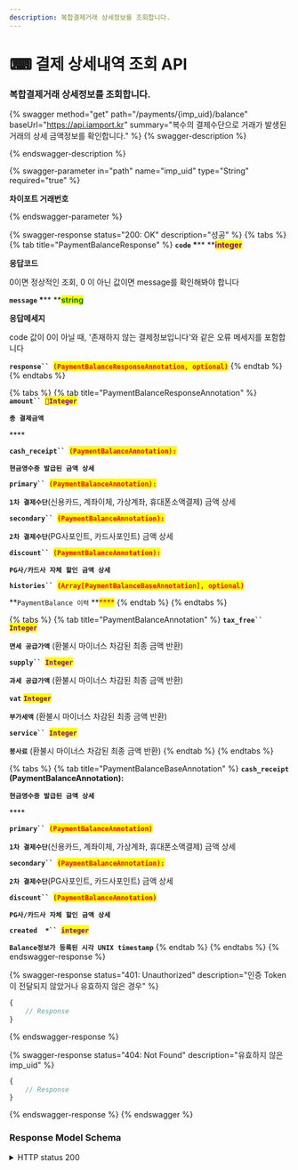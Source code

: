 ```yaml
---
description: 복합결제거래 상세정보를 조회합니다.
---
```


# ⌨ 결제 상세내역 조회 API

### 복합결제거래 상세정보를 조회합니다.

{% swagger method="get" path="/payments/{imp_uid}/balance" baseUrl="https://api.iamport.kr" summary="복수의 결제수단으로 거래가 발생된 거래의 상세 금액정보를 확인합니다." %}
{% swagger-description %}

{% endswagger-description %}

{% swagger-parameter in="path" name="imp_uid" type="String" required="true" %}
<mark style="color:red;">

**차이포트 거래번호**

</mark>
{% endswagger-parameter %}

{% swagger-response status="200: OK" description="성공" %}
{% tabs %}
{% tab title="PaymentBalanceResponse" %}
**`code`  **<mark style="color:red;">**\***</mark>** **<mark style="color:purple;">**integer**</mark>

**응답코드**

0이면 정상적인 조회, 0 이 아닌 값이면 message를 확인해봐야 합니다



**`message`  **<mark style="color:red;">**\***</mark>** **<mark style="color:green;">**string**</mark>

**응답메세지**

code 값이 0이 아닐 때, '존재하지 않는 결제정보입니다'와 같은 오류 메세지를 포함합니다



&#x20;**`response`` `**<mark style="color:red;">**`(PaymentBalanceResponseAnnotation, optional)`**</mark>
{% endtab %}
{% endtabs %}

{% tabs %}
{% tab title="PaymentBalanceResponseAnnotation" %}
**`amount`` `**<mark style="color:purple;">**`Integer`**</mark>

**`총 결제금액`**

&#x20;****&#x20;

**`cash_receipt`` `**<mark style="color:red;">**`(PaymentBalanceAnnotation):`**</mark>&#x20;

**`현금영수증 발급된 금액 상세`**



**`primary`` `**<mark style="color:red;">**`(PaymentBalanceAnnotation):`**</mark>&#x20;

**`1차 결제수단`**(신용카드, 계좌이체, 가상계좌, 휴대폰소액결제) 금액 상세



**`secondary`` `**<mark style="color:red;">**`(PaymentBalanceAnnotation):`**</mark>&#x20;

**`2차 결제수단`**(PG사포인트, 카드사포인트) 금액 상세



**`discount`` `**<mark style="color:red;">**`(PaymentBalanceAnnotation):`**</mark>&#x20;

**`PG사/카드사 자체 할인 금액 상세`**



**`histories`` `**<mark style="color:red;">**`(Array[PaymentBalanceBaseAnnotation], optional)`**</mark>&#x20;

**`PaymentBalance 이력` **<mark style="color:red;">****</mark>&#x20;
{% endtab %}
{% endtabs %}

{% tabs %}
{% tab title="PaymentBalanceAnnotation" %}
**`tax_free`` `**<mark style="color:purple;">**`Integer`**</mark>

**`면세 공급가액`** (환불시 마이너스 차감된 최종 금액 반환)



**`supply`` `**<mark style="color:purple;">**`Integer`**</mark>

**`과세 공급가액`** (환불시 마이너스 차감된 최종 금액 반환)



**`vat`** <mark style="color:purple;">**`Integer`**</mark>

**`부가세액`** (환불시 마이너스 차감된 최종 금액 반환)



**`service`` `**<mark style="color:purple;">**`Integer`**</mark>

**`봉사료`** (환불시 마이너스 차감된 최종 금액 반환)
{% endtab %}
{% endtabs %}

{% tabs %}
{% tab title="PaymentBalanceBaseAnnotation" %}
**`cash_receipt` **<mark style="color:red;">**(PaymentBalanceAnnotation):**</mark>&#x20;

**`현금영수증 발급된 금액 상세`**

&#x20;****&#x20;

**`primary`` `**<mark style="color:red;">**`(PaymentBalanceAnnotation)`**</mark>&#x20;

**`1차 결제수단`**(신용카드, 계좌이체, 가상계좌, 휴대폰소액결제) 금액 상세



**`secondary`` `**<mark style="color:red;">**`(PaymentBalanceAnnotation):`**</mark>

**`2차 결제수단`**(PG사포인트, 카드사포인트) 금액 상세



**`discount`` `**<mark style="color:red;">**`(PaymentBalanceAnnotation)`**</mark>

**`PG사/카드사 자체 할인 금액 상세`**



**`created  *`` `**<mark style="color:purple;">**`integer`**</mark> <mark style="color:purple;"></mark><mark style="color:purple;"></mark>&#x20;

**`Balance정보가 등록된 시각 UNIX timestamp`**
{% endtab %}
{% endtabs %}
{% endswagger-response %}

{% swagger-response status="401: Unauthorized" description="인증 Token이 전달되지 않았거나 유효하지 않은 경우" %}
```javascript
{
    // Response
}
```
{% endswagger-response %}

{% swagger-response status="404: Not Found" description="유효하지 않은 imp_uid" %}
```javascript
{
    // Response
}
```
{% endswagger-response %}
{% endswagger %}

### Response Model Schema

<details>

<summary>HTTP status 200</summary>

```json
{
  "code": 0,
  "message": "string",
  "response": {
    "amount": 0,
    "cash_receipt": {
      "tax_free": 0,
      "supply": 0,
      "vat": 0,
      "service": 0
    },
    "primary": {
      "tax_free": 0,
      "supply": 0,
      "vat": 0,
      "service": 0
    },
    "secondary": {
      "tax_free": 0,
      "supply": 0,
      "vat": 0,
      "service": 0
    },
    "discount": {
      "tax_free": 0,
      "supply": 0,
      "vat": 0,
      "service": 0
    },
    "histories": [
      {
        "cash_receipt": {
          "tax_free": 0,
          "supply": 0,
          "vat": 0,
          "service": 0
        },
        "primary": {
          "tax_free": 0,
          "supply": 0,
          "vat": 0,
          "service": 0
        },
        "secondary": {
          "tax_free": 0,
          "supply": 0,
          "vat": 0,
          "service": 0
        },
        "discount": {
          "tax_free": 0,
          "supply": 0,
          "vat": 0,
          "service": 0
        },
        "created": 0
      }
    ]
  }
}
```

</details>
